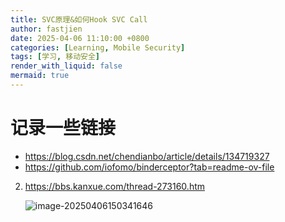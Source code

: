 ```yaml
---
title: SVC原理&如何Hook SVC Call
author: fastjien
date: 2025-04-06 11:10:00 +0800
categories: [Learning, Mobile Security]
tags: [学习, 移动安全]
render_with_liquid: false
mermaid: true
---
```




# 记录一些链接

* https://blog.csdn.net/chendianbo/article/details/134719327
* https://github.com/iofomo/binderceptor?tab=readme-ov-file





2. https://bbs.kanxue.com/thread-273160.htm

   ![image-20250406150341646](https://joe-data.oss-cn-hangzhou.aliyuncs.com/uPic/2025-04-06/image-20250406150341646.png)

   
